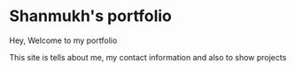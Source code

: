 # Shanmukh's portfolio

Hey, Welcome to my portfolio

This site is tells about me, my contact information and also to show projects